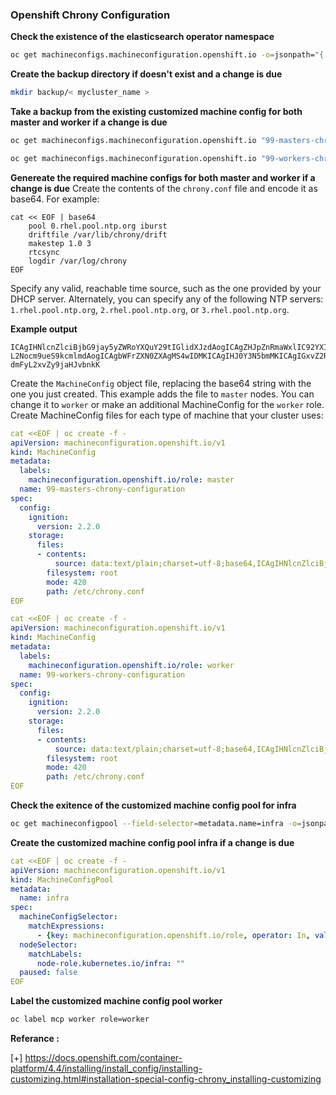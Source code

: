 
### Openshift Chrony Configuration

**Check the existence of the elasticsearch operator namespace**
```bash
oc get machineconfigs.machineconfiguration.openshift.io -o=jsonpath="{.items[*]['metadata.name']}"| sed 's/ /,/g'
```
**Create the backup directory if doesn't exist and a change is due**
```bash
mkdir backup/< mycluster_name >
```
**Take a backup from the existing customized machine config for both master and worker if a change is due**
```bash
oc get machineconfigs.machineconfiguration.openshift.io "99-masters-chrony-configuration" -o yaml > backup/< mycluster_name >/99-masters-chrony-configuration_$(date +"%d%b%y_%H%M")

oc get machineconfigs.machineconfiguration.openshift.io "99-workers-chrony-configuration >" -o yaml > backup/< mycluster_name >/99-workers-chrony-configuration_$(date +"%d%b%y_%H%M")
```
**Genereate the required machine configs for both master and worker if a change is due**
Create the contents of the `chrony.conf` file and encode it as base64. For example:
```
cat << EOF | base64
    pool 0.rhel.pool.ntp.org iburst 
    driftfile /var/lib/chrony/drift
    makestep 1.0 3
    rtcsync
    logdir /var/log/chrony
EOF
```
  Specify any valid, reachable time source, such as the one provided by your DHCP server. Alternately, you can specify any of the following NTP servers:  `1.rhel.pool.ntp.org`,  `2.rhel.pool.ntp.org`, or  `3.rhel.pool.ntp.org`.

**Example output**
```
ICAgIHNlcnZlciBjbG9jay5yZWRoYXQuY29tIGlidXJzdAogICAgZHJpZnRmaWxlIC92YXIvbGli
L2Nocm9ueS9kcmlmdAogICAgbWFrZXN0ZXAgMS4wIDMKICAgIHJ0Y3N5bmMKICAgIGxvZ2RpciAv
dmFyL2xvZy9jaHJvbnkK
```
Create the `MachineConfig` object file, replacing the base64 string with the one you just created. This example adds the file to `master` nodes. You can change it to `worker` or make an additional MachineConfig for the `worker` role. Create MachineConfig files for each type of machine that your cluster uses:
```yaml
cat <<EOF | oc create -f -
apiVersion: machineconfiguration.openshift.io/v1
kind: MachineConfig
metadata:
  labels:
    machineconfiguration.openshift.io/role: master
  name: 99-masters-chrony-configuration
spec:
  config:
    ignition:
      version: 2.2.0
    storage:
      files:
      - contents:
          source: data:text/plain;charset=utf-8;base64,ICAgIHNlcnZlciBjbG9jay5yZWRoYXQuY29tIGlidXJzdAogICAgZHJpZnRmaWxlIC92YXIvbGliL2Nocm9ueS9kcmlmdAogICAgbWFrZXN0ZXAgMS4wIDMKICAgIHJ0Y3N5bmMKICAgIGxvZ2RpciAvdmFyL2xvZy9jaHJvbnkK
        filesystem: root
        mode: 420
        path: /etc/chrony.conf
EOF
```
```yaml
cat <<EOF | oc create -f -
apiVersion: machineconfiguration.openshift.io/v1
kind: MachineConfig
metadata:
  labels:
    machineconfiguration.openshift.io/role: worker
  name: 99-workers-chrony-configuration
spec:
  config:
    ignition:
      version: 2.2.0
    storage:
      files:
      - contents:
          source: data:text/plain;charset=utf-8;base64,ICAgIHNlcnZlciBjbG9jay5yZWRoYXQuY29tIGlidXJzdAogICAgZHJpZnRmaWxlIC92YXIvbGliL2Nocm9ueS9kcmlmdAogICAgbWFrZXN0ZXAgMS4wIDMKICAgIHJ0Y3N5bmMKICAgIGxvZ2RpciAvdmFyL2xvZy9jaHJvbnkK
        filesystem: root
        mode: 420
        path: /etc/chrony.conf
EOF
```
**Check the exitence of the customized machine config pool for infra**
```bash
oc get machineconfigpool --field-selector=metadata.name=infra -o=jsonpath="{.items[*]['metadata.name']}"
```
**Create the customized machine config pool infra if a change is due**
```yaml
cat <<EOF | oc create -f -
apiVersion: machineconfiguration.openshift.io/v1
kind: MachineConfigPool
metadata:
  name: infra
spec:
  machineConfigSelector:
    matchExpressions:
      - {key: machineconfiguration.openshift.io/role, operator: In, values: [worker,infra]}
  nodeSelector:
    matchLabels:
      node-role.kubernetes.io/infra: ""
  paused: false
EOF
```
**Label the customized machine config pool worker**
```bash
oc label mcp worker role=worker
```

**Referance :** 

[+] https://docs.openshift.com/container-platform/4.4/installing/install_config/installing-customizing.html#installation-special-config-chrony_installing-customizing
